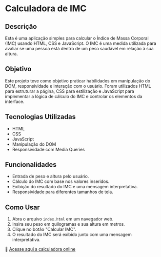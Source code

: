 # Calculadora de IMC 

## Descrição
Esta é uma aplicação simples para calcular o Índice de Massa Corporal (IMC) usando HTML, CSS e JavaScript. O IMC é uma medida utilizada para avaliar se uma pessoa está dentro de um peso saudável em relação à sua altura.

## Objetivo
Este projeto teve como objetivo praticar habilidades em manipulação do DOM, responsividade e interação com o usuário. Foram utilizados HTML para estruturar a página, CSS para estilização e JavaScript para implementar a lógica de cálculo do IMC e controlar os elementos da interface.

## Tecnologias Utilizadas
- HTML  
- CSS
- JavaScript
- Manipulação do DOM
- Responsividade com Media Queries

## Funcionalidades
- Entrada de peso e altura pelo usuário.
- Cálculo do IMC com base nos valores inseridos.
- Exibição do resultado do IMC e uma mensagem interpretativa.
- Responsividade para diferentes tamanhos de tela.

## Como Usar
1. Abra o arquivo `index.html` em um navegador web.
2. Insira seu peso em quilogramas e sua altura em metros.   
3. Clique no botão "Calcular IMC".
4. O resultado do IMC será exibido junto com uma mensagem interpretativa.

🔗 [Acesse aqui a calculadora online](https://cayua.github.io/imc-dom/)